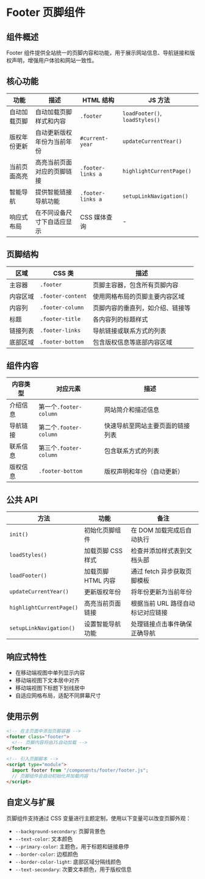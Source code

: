 # Footer 页脚组件

## 组件概述

Footer 组件提供全站统一的页脚内容和功能，用于展示网站信息、导航链接和版权声明，增强用户体验和网站一致性。

## 核心功能

| 功能         | 描述                       | HTML 结构         | JS 方法                        |
| ------------ | -------------------------- | ----------------- | ------------------------------ |
| 自动加载页脚 | 自动加载页脚样式和内容     | `.footer`         | `loadFooter()`, `loadStyles()` |
| 版权年份更新 | 自动更新版权年份为当前年份 | `#current-year`   | `updateCurrentYear()`          |
| 当前页面高亮 | 高亮当前页面对应的页脚链接 | `.footer-links a` | `highlightCurrentPage()`       |
| 智能导航     | 提供智能链接导航功能       | `.footer-links a` | `setupLinkNavigation()`        |
| 响应式布局   | 在不同设备尺寸下自适应显示 | CSS 媒体查询      | -                              |

## 页脚结构

| 区域     | CSS 类            | 描述                             |
| -------- | ----------------- | -------------------------------- |
| 主容器   | `.footer`         | 页脚主容器，包含所有页脚内容     |
| 内容区域 | `.footer-content` | 使用网格布局的页脚主要内容区域   |
| 内容列   | `.footer-column`  | 页脚内容的垂直列，如介绍、链接等 |
| 标题     | `.footer-title`   | 各内容列的标题样式               |
| 链接列表 | `.footer-links`   | 导航链接或联系方式的列表         |
| 底部区域 | `.footer-bottom`  | 包含版权信息等底部内容区域       |

## 组件内容

| 内容类型 | 对应元素               | 描述                             |
| -------- | ---------------------- | -------------------------------- |
| 介绍信息 | 第一个`.footer-column` | 网站简介和描述信息               |
| 导航链接 | 第二个`.footer-column` | 快速导航至网站主要页面的链接列表 |
| 联系信息 | 第三个`.footer-column` | 包含联系方式的列表               |
| 版权信息 | `.footer-bottom`       | 版权声明和年份（自动更新）       |

## 公共 API

| 方法                     | 功能               | 备注                              |
| ------------------------ | ------------------ | --------------------------------- |
| `init()`                 | 初始化页脚组件     | 在 DOM 加载完成后自动执行         |
| `loadStyles()`           | 加载页脚 CSS 样式  | 检查并添加样式表到文档头部        |
| `loadFooter()`           | 加载页脚 HTML 内容 | 通过 fetch 异步获取页脚模板       |
| `updateCurrentYear()`    | 更新版权年份       | 将年份更新为当前年份              |
| `highlightCurrentPage()` | 高亮当前页面链接   | 根据当前 URL 路径自动标记对应链接 |
| `setupLinkNavigation()`  | 设置智能导航功能   | 处理链接点击事件确保正确导航      |

## 响应式特性

- 在移动端视图中单列显示内容
- 移动端视图下文本居中对齐
- 移动端视图下标题下划线居中
- 自适应网格布局，适配不同屏幕尺寸

## 使用示例

```html
<!-- 在主页面中添加页脚容器 -->
<footer class="footer">
  <!-- 页脚内容将由JS自动加载 -->
</footer>

<!-- 引入页脚脚本 -->
<script type="module">
  import footer from "/components/footer/footer.js";
  // 页脚组件会自动初始化并加载内容
</script>
```

## 自定义与扩展

页脚组件支持通过 CSS 变量进行主题定制，使用以下变量可以改变页脚外观：

- `--background-secondary`: 页脚背景色
- `--text-color`: 文本颜色
- `--primary-color`: 主题色，用于标题和链接悬停
- `--border-color`: 边框颜色
- `--border-color-light`: 底部区域分隔线颜色
- `--text-secondary`: 次要文本颜色，用于版权信息
